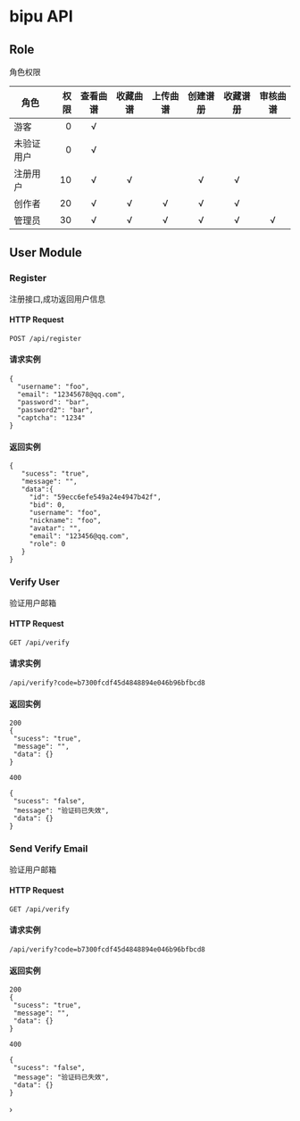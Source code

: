 # bipu API

## Role
 角色权限
 
| 角色        | 权限    |  查看曲谱  | 收藏曲谱 | 上传曲谱  | 创建谱册 | 收藏谱册 | 审核曲谱 | 
| --------   | ------: | :------: | :----:  |  :----:   |:----: | :----:  | :----: |         
| 游客        | 0       |   √      |         |          |        |         |        |
| 未验证用户   | 0       |   √      |         |          |        |         |        |
| 注册用户     | 10      |   √      |   √     |          |   √    |    √    |        |
| 创作者      | 20      |   √      |   √     |     √     |   √    |    √    |        |
| 管理员      | 30      |   √      |   √     |     √     |   √    |    √    |    √   |

## User Module

### Register

注册接口,成功返回用户信息

#### HTTP Request

`POST /api/register`

#### 请求实例

```
{
  "username": "foo",
  "email": "12345678@qq.com",
  "password": "bar",
  "password2": "bar",
  "captcha": "1234"
}
```
#### 返回实例

 ```
 {
 	"sucess": "true",
 	"message": "",
	"data":{
	  "id": "59ecc6efe549a24e4947b42f",
	  "bid": 0,
	  "username": "foo",
	  "nickname": "foo",
	  "avatar": "",
	  "email": "123456@qq.com",
	  "role": 0
	}
}
 ```
### Verify User
验证用户邮箱
#### HTTP Request

`GET /api/verify`

#### 请求实例

```
/api/verify?code=b7300fcdf45d4848894e046b96bfbcd8
```
#### 返回实例

 ```
200
{
  "sucess": "true",
  "message": "",
  "data": {}
}

400

{
  "sucess": "false",
  "message": "验证码已失效",
  "data": {}
}
 ```
 
### Send Verify Email
验证用户邮箱
#### HTTP Request

`GET /api/verify`

#### 请求实例

```
/api/verify?code=b7300fcdf45d4848894e046b96bfbcd8
```
#### 返回实例

 ```
200
{
  "sucess": "true",
  "message": "",
  "data": {}
}

400

{
  "sucess": "false",
  "message": "验证码已失效",
  "data": {}
}
 ```

›